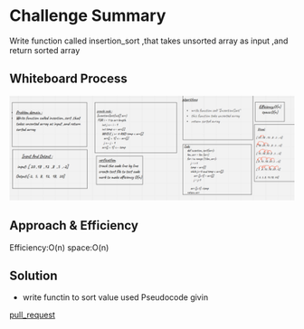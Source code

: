# Challenge Summary
<!-- Description of the challenge -->
Write function called insertion_sort ,that takes unsorted array as input ,and return sorted array
## Whiteboard Process
<!-- Embedded whiteboard image -->
![](insertionList.PNG)

## Approach & Efficiency
<!-- What approach did you take? Why? What is the Big O space/time for this approach? -->
Efficiency:O(n)
space:O(n)

## Solution
<!-- Show how to run your code, and examples of it in action -->
- write functin to sort value used Pseudocode givin

[pull_request]()
